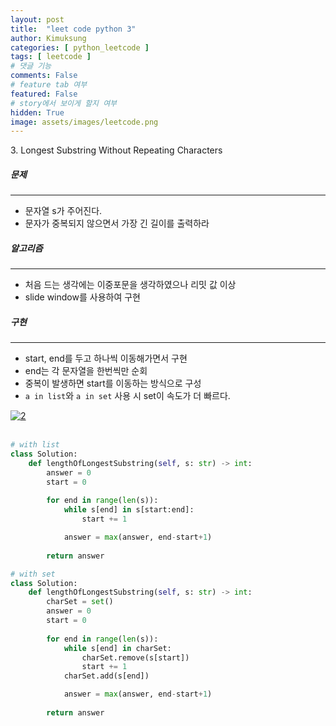 ```yaml
---
layout: post
title:  "leet code python 3"
author: Kimuksung
categories: [ python_leetcode ]
tags: [ leetcode ]
# 댓글 기능
comments: False
# feature tab 여부
featured: False
# story에서 보이게 할지 여부
hidden: True
image: assets/images/leetcode.png
---
```


3. Longest Substring Without Repeating Characters

##### 문제
---
- 문자열 s가 주어진다.
- 문자가 중복되지 않으면서 가장 긴 길이를 출력하라

##### 알고리즘
---
- 처음 드는 생각에는 이중포문을 생각하였으나 리밋 값 이상
- slide window를 사용하여 구현

##### 구현
---
- start, end를 두고 하나씩 이동해가면서 구현
- end는 각 문자열을 한번씩만 순회
- 중복이 발생하면 start를 이동하는 방식으로 구성
- `a in list`와 `a in set` 사용 시 set이 속도가 더 빠르다.

<a href="https://ibb.co/Y0tcjGz"><img src="https://i.ibb.co/vXJ3z87/2.jpg" alt="2" border="0"></a><br /><a target='_blank' href='https://imgbb.com/'></a><br />

```python
# with list
class Solution:
    def lengthOfLongestSubstring(self, s: str) -> int:
        answer = 0
        start = 0
        
        for end in range(len(s)):            
            while s[end] in s[start:end]:
                start += 1

            answer = max(answer, end-start+1)
            
        return answer

# with set
class Solution:
    def lengthOfLongestSubstring(self, s: str) -> int:
        charSet = set()
        answer = 0
        start = 0
        
        for end in range(len(s)):            
            while s[end] in charSet:
                charSet.remove(s[start])
                start += 1
            charSet.add(s[end])

            answer = max(answer, end-start+1)
            
        return answer
```